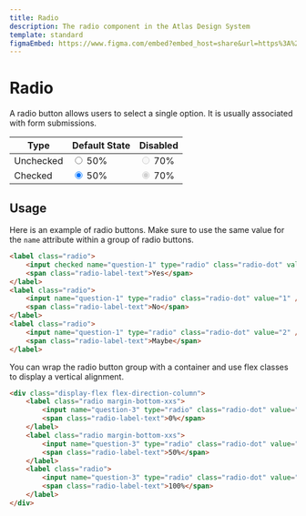 ```yaml
---
title: Radio
description: The radio component in the Atlas Design System
template: standard
figmaEmbed: https://www.figma.com/embed?embed_host=share&url=https%3A%2F%2Fwww.figma.com%2Ffile%2FuVA2amRR71yJZ0GS6RI6zL%2F%25F0%259F%258C%259E-Atlas-Design-Library%3Fnode-id%3D838%253A1096"
---
```


# Radio

A radio button allows users to select a single option. It is usually associated with form submissions.

| Type      | Default State                                                                                                                                                | Disabled                                                                                                                                                              |
| --------- | ------------------------------------------------------------------------------------------------------------------------------------------------------------ | --------------------------------------------------------------------------------------------------------------------------------------------------------------------- |
| Unchecked | <label class="radio" title=""><input type="radio" name="question-0" value="0" class="radio-dot"> <span class="radio-label-text">50%</span></label>           | <label class="radio" title=""><input type="radio" name="question-0" value="1" class="radio-dot" disabled> <span class="radio-label-text">70%</span></label>           |
| Checked   | <label class="radio" title=""><input type="radio" name="question-0-1" value="0" class="radio-dot" checked> <span class="radio-label-text">50%</span></label> | <label class="radio" title=""><input type="radio" name="question-0-2" value="1" class="radio-dot" checked disabled> <span class="radio-label-text">70%</span></label> |

## Usage

Here is an example of radio buttons. Make sure to use the same value for the `name` attribute within a group of radio buttons.

```html
<label class="radio">
	<input checked name="question-1" type="radio" class="radio-dot" value="0" />
	<span class="radio-label-text">Yes</span>
</label>
<label class="radio">
	<input name="question-1" type="radio" class="radio-dot" value="1" />
	<span class="radio-label-text">No</span>
</label>
<label class="radio">
	<input name="question-1" type="radio" class="radio-dot" value="2" />
	<span class="radio-label-text">Maybe</span>
</label>
```

You can wrap the radio button group with a container and use flex classes to display a vertical alignment.

```html
<div class="display-flex flex-direction-column">
	<label class="radio margin-bottom-xxs">
		<input name="question-3" type="radio" class="radio-dot" value="0" />
		<span class="radio-label-text">0%</span>
	</label>
	<label class="radio margin-bottom-xxs">
		<input name="question-3" type="radio" class="radio-dot" value="1" />
		<span class="radio-label-text">50%</span>
	</label>
	<label class="radio">
		<input name="question-3" type="radio" class="radio-dot" value="2" />
		<span class="radio-label-text">100%</span>
	</label>
</div>
```
